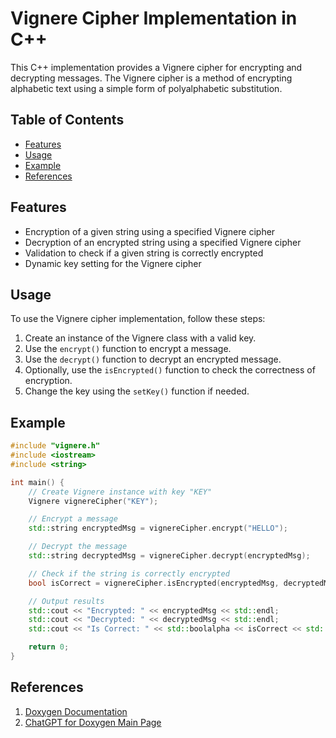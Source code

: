 # Vignere Cipher Implementation in C++

This C++ implementation provides a Vignere cipher for encrypting and decrypting messages. The Vignere cipher is a method of encrypting alphabetic text using a simple form of polyalphabetic substitution.

## Table of Contents

- [Features](#features)
- [Usage](#usage)
- [Example](#example)
- [References](#references)

## Features

- Encryption of a given string using a specified Vignere cipher
- Decryption of an encrypted string using a specified Vignere cipher
- Validation to check if a given string is correctly encrypted
- Dynamic key setting for the Vignere cipher

## Usage

To use the Vignere cipher implementation, follow these steps:

1. Create an instance of the Vignere class with a valid key.
2. Use the `encrypt()` function to encrypt a message.
3. Use the `decrypt()` function to decrypt an encrypted message.
4. Optionally, use the `isEncrypted()` function to check the correctness of encryption.
5. Change the key using the `setKey()` function if needed.

## Example

```cpp
#include "vignere.h"
#include <iostream>
#include <string>

int main() {
    // Create Vignere instance with key "KEY"
    Vignere vignereCipher("KEY");

    // Encrypt a message
    std::string encryptedMsg = vignereCipher.encrypt("HELLO");

    // Decrypt the message
    std::string decryptedMsg = vignereCipher.decrypt(encryptedMsg);

    // Check if the string is correctly encrypted
    bool isCorrect = vignereCipher.isEncrypted(encryptedMsg, decryptedMsg);

    // Output results
    std::cout << "Encrypted: " << encryptedMsg << std::endl;
    std::cout << "Decrypted: " << decryptedMsg << std::endl;
    std::cout << "Is Correct: " << std::boolalpha << isCorrect << std::endl;

    return 0;
}
```

## References

1. [Doxygen Documentation](https://www.doxygen.nl/index.html)
2. [ChatGPT for Doxygen Main Page](https://chat.openai.com/)
